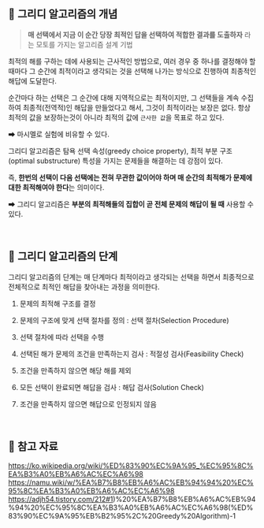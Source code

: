 ## 🔷 그리디 알고리즘의 개념

> **매 선택에서 지금 이 순간 당장 최적인 답을 선택하여 적합한 결과를 도출하자** 라는 모토를 가지는 알고리즘 설계 기법


최적의 해를 구하는 데에 사용되는 근사적인 방법으로, 여러 경우 중 하나를 결정해야 할 때마다 그 순간에 최적이라고 생각되는 것을 선택해 나가는 방식으로 진행하여 최종적인 해답에 도달한다.

순간마다 하는 선택은 그 순간에 대해 지역적으로는 최적이지만, 그 선택들을 계속 수집하여 최종적(전역적)인 해답을 만들었다고 해서, 그것이 최적이라는 보장은 없다. 항상 최적의 값을 보장하는것이 아니라 최적의 값에 `근사한 값`을 목표로 하고 있다.

➡ 마시멜로 실험에 비유할 수 있다.


그리디 알고리즘은 탐욕 선택 속성(greedy choice property), 최적 부분 구조(optimal substructure) 특성을 가지는 문제들을 해결하는 데 강점이 있다.

즉, **한번의 선택이 다음 선택에는 전혀 무관한 값이어야 하며 매 순간의 최적해가 문제에 대한 최적해여야 한다**는 의미이다.

➡ 그리디 알고리즘은 **부분의 최적해들의 집합이 곧 전체 문제의 해답이 될 때** 사용할 수 있다.

<br>

## 🔷 그리디 알고리즘의 단계

그리디 알고리즘의 단계는 매 단계마다 최적이라고 생각되는 선택을 하면서 최종적으로 전체적으로 최적인 해답을 찾아내는 과정을 의미한다.

1. 문제의 최적해 구조를 결정

2. 문제의 구조에 맞게 선택 절차를 정의 : 선택 절차(Selection Procedure)

3. 선택 절차에 따라 선택을 수행

4. 선택된 해가 문제의 조건을 만족하는지 검사 : 적절성 검사(Feasibility Check)

5. 조건을 만족하지 않으면 해당 해를 제외

6. 모든 선택이 완료되면 해답을 검사 : 해답 검사(Solution Check)

7. 조건을 만족하지 않으면 해답으로 인정되지 않음

<br>

## 🔷 참고 자료

https://ko.wikipedia.org/wiki/%ED%83%90%EC%9A%95_%EC%95%8C%EA%B3%A0%EB%A6%AC%EC%A6%98
https://namu.wiki/w/%EA%B7%B8%EB%A6%AC%EB%94%94%20%EC%95%8C%EA%B3%A0%EB%A6%AC%EC%A6%98
https://adjh54.tistory.com/212#1)%20%EA%B7%B8%EB%A6%AC%EB%94%94%20%EC%95%8C%EA%B3%A0%EB%A6%AC%EC%A6%98(%ED%83%90%EC%9A%95%EB%B2%95%2C%20Greedy%20Algorithm)-1
